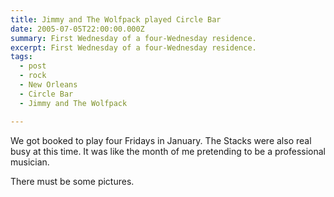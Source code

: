 ```yaml
---
title: Jimmy and The Wolfpack played Circle Bar
date: 2005-07-05T22:00:00.000Z
summary: First Wednesday of a four-Wednesday residence.
excerpt: First Wednesday of a four-Wednesday residence.
tags:
  - post
  - rock
  - New Orleans
  - Circle Bar
  - Jimmy and The Wolfpack

---
```


We got booked to play four Fridays in January. The Stacks were also real busy at this time. It was like the month of me pretending to be a professional musician.

There must be some pictures.
